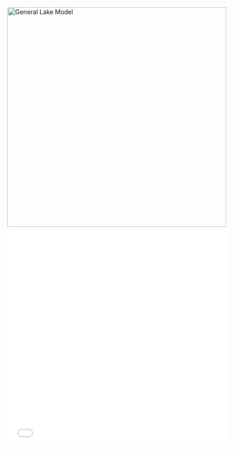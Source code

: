 <img src="All.html" alt="General Lake Model" width="500"/>

<iframe src="All/All.html"
    sandbox="allow-same-origin allow-scripts"
    width="100%"
    height="500"
    scrolling="no"
    seamless="seamless"
    frameborder="0"/>

